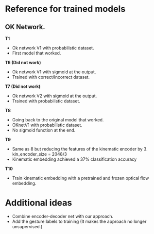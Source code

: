 # Reference for trained models



## OK Network.

**T1**
* Ok network V1 with probabilistic dataset.
* First model that worked.

**T6 (Did not work)**
* Ok network V1 with sigmoid at the output.
* Trained with correct/incorrect dataset.

**T7 (Did not work)**
* Ok network V2 with sigmoid at the output.
* Trained with probabilistic dataset.

**T8**
* Going back to the original model that worked.
* OKnetV1 with probabilistic dataset.
* No sigmoid function at the end.

**T9**
* Same as 8 but reducing the features of the kinematic encoder by 3. kin_encoder_size = 2048/3
* Kinematic embedding achieved a 37% classification accuracy

**T10**
* Train kinematic embedding with a pretrained and frozen optical flow embedding.

# Additional ideas
* Combine encoder-decoder net with our approach. 
* Add the gesture labels to training (It makes the approach no longer unsupervised.)